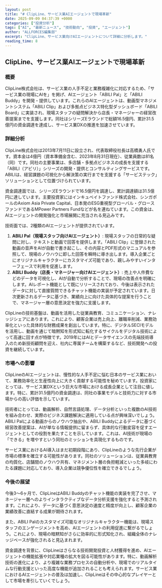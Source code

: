 ```yaml
---
layout: post
title: "# ClipLine、サービス業AIエージェントで現場革新"
date: 2025-09-09 04:37:39 +0000
categories: ["投資分析"]
tags: ["AI", "最新ニュース", "技術動向", "投資", "エージェント"]
author: "ALLFORCES編集部"
excerpt: "ClipLine、サービス業向けAIエージェントについて詳細に分析します。"
reading_time: 8
---
```


## ClipLine、サービス業AIエージェントで現場革新

### 概要
ClipLine株式会社は、サービス業の人手不足と業務複雑化に対応するため、「サービス業の現場にAIを」を掲げ、AIエージェント「ABILI Pal」と「ABILI Buddy」を開発・提供しています。これらのAIエージェントは、動画型マネジメントシステム「ABILI Clip」および多拠点ビジネス特化型ダッシュボード「ABILI Board」に実装され、現場スタッフの疑問解決から店長・マネージャーの経営改善提案までを支援します。同社はシリーズEラウンドで総額16.5億円、累計31.5億円の資金調達を達成し、サービス業DXの推進を加速させています。

### 詳細分析
ClipLine株式会社は2013年7月11日に設立され、代表取締役社長は高橋勇人氏です。資本金は4億円（資本準備金含む、2023年8月31日現在）、従業員数は81名（同）です。同社の主要事業は、多店舗・多拠点ビジネスの成長を支援する「ABILI（アビリ）」シリーズの開発・提供とコンサルティングサービスです。ABILIは、経営課題の可視化から解決策の実行までを支援する「サービステック」ソリューションとして位置づけられています。

資金調達面では、シリーズEラウンドで16.5億円を調達し、累計調達額は31.5億円に達しています。主要投資家にはインキュベイトファンド株式会社、シンガポールのAxiom Asia Private Capital、日本発のESG重視型グローバル・グロースファンドであるMPower Partners Fundなどが名を連ねています。この資金は、AIエージェントの開発強化と市場展開に充当される見込みです。

技術面では、2種類のAIエージェントが提供されています。
1.  **ABILI Pal（現場スタッフ向けAIエージェント）**: 現場スタッフの日常的な疑問に対し、テキストと動画で回答を提供します。「ABILI Clip」に登録された動画の音声をAIが自動で書き起こし、その内容とPDF形式のマニュアルを参照して、現場のノウハウに即した回答を瞬時に導き出します。導入企業ごとにオリジナルキャラクターにカスタマイズ可能であり、親しみやすいインターフェースで利用を促進します。
2.  **ABILI Buddy（店長・マネージャー向けAIエージェント）**: 売上や人件費などのデータを可視化し、AIが自動で分析することで、現場の改善点を明確にします。AIレポート機能として既にリリースされており、今後は表示されたデータに対して直接質問できるチャット機能の実装が予定されています。日次更新されるデータに基づき、業績向上に向けた具体的な提案を行うことで、マネージャー層の意思決定を強力に支援します。

ClipLineの技術基盤は、動画を活用した従業員教育、コミュニケーション、ナレッジシェアにあります。これにより、顧客企業は売上向上、離職率削減、業務効率化といった具体的な財務成果を創出しています。特に、デジタルSECIモデルを活用し、動画を通じて暗黙知を形式知に転化するサイクルをデジタル技術によって高速に回す点が特徴です。2019年にはAIとデータサイエンスの先端技術導入のため新技術顧問を迎え、社内に専属チームを構築するなど、技術開発への投資を継続しています。

### 市場への影響
ClipLineのAIエージェントは、慢性的な人手不足に悩む日本のサービス業において、業務効率化と生産性向上に大きく貢献する可能性を秘めています。投資家にとっては、サービス業DXという巨大な市場における成長企業として注目に値します。特に、累計31.5億円の資金調達は、同社の事業モデルと技術力に対する市場からの高い評価を示しています。

技術者にとっては、動画解析、自然言語処理、データ分析といった複数のAI技術を組み合わせ、実際のビジネス課題解決に適用している点が興味深いでしょう。ABILI Palによる動画からのノウハウ抽出や、ABILI Buddyによるデータに基づく経営改善提案は、AIが単なる情報提供に留まらず、具体的な行動変容を促すエージェントとしての役割を果たすことを示しています。これは、AI技術が現場の「できる」を増やすという同社のミッションを具現化するものです。

サービス業におけるAI導入はまだ初期段階にあり、ClipLineのような先行企業が市場の標準を確立する可能性があります。同社のソリューションは、従業員教育の均質化、店舗間のノウハウ共有、マネジメント層の負担軽減といった多岐にわたる課題に対応しており、導入企業は競争優位性を確立できるでしょう。

### 今後の展望
今後3～6ヶ月で、ClipLineはABILI Buddyのチャット機能の実装を完了させ、マネージャー層へのよりインタラクティブなデータ分析支援を強化すると予測されます。これにより、データに基づく意思決定の速度と精度が向上し、顧客企業の業績改善に直結する成果が期待されます。

また、ABILI Palのカスタマイズ可能なオリジナルキャラクター機能は、現場スタッフのエンゲージメントを高め、AIエージェントの利用促進に繋がるでしょう。これにより、現場の暗黙知がさらに効率的に形式知化され、組織全体のナレッジベースが強化されると見込まれます。

資金調達を背景に、ClipLineはさらなる技術開発投資と人材獲得を進め、AIエージェントの機能拡張や対応業種の拡大を図る可能性があります。特に、動画解析技術の進化により、より複雑な業務プロセスの自動分析や、現場でのリアルタイムな行動支援といった高度な機能が追加されることも考えられます。サービス業におけるAIエージェントの普及は加速し、ClipLineはその中心的なプレイヤーとして市場を牽引していくでしょう。

